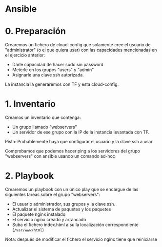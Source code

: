 # Ansible

# 0. Preparación
Crearemos un fichero de cloud-config que solamente cree el usuario de "administrator" (o el que quiera usar) con las capacidades mencionadas en el ejercicio anterior:
- Darle capacidad de hacer sudo sin password
- Meterle en los grupos "users" y "admin"
- Asignarle una clave ssh autorizada.

La instancia la generaremos con TF y esta cloud-config.

# 1. Inventario
Creamos un inventario que contenga:
- Un grupo llamado "webservers"
- Un servidor de ese grupo con la IP de la instancia levantada con TF.

Pista: Probablemente haya que configurar el usuario y la clave ssh a usar

Comprobamos que podemos hacer ping a los servidores del grupo "webservers" con ansible usando un comando ad-hoc

# 2. Playbook
Crearemos un playbook con un único play que se encargue de las siguientes tareas sobre el grupo "webservers":
- El usuario administrador, sus grupos y la clave ssh.
- Actualizar el sistema de paquetes y los paquetes
- El paquete nginx instalado
- El servicio nginx creado y arrancado
- Suba el fichero index.html a su la localización correspondiente (`/var/www/html`)

Nota: después de modificar el fichero el servicio nginx tiene que reiniciarse
